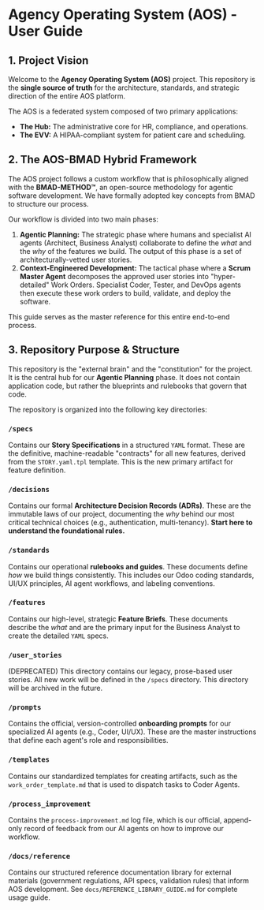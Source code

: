 # Agency Operating System (AOS) - User Guide

## 1. Project Vision

Welcome to the **Agency Operating System (AOS)** project. This repository is the **single source of truth** for the architecture, standards, and strategic direction of the entire AOS platform.

The AOS is a federated system composed of two primary applications:
-   **The Hub:** The administrative core for HR, compliance, and operations.
-   **The EVV:** A HIPAA-compliant system for patient care and scheduling.

## 2. The AOS-BMAD Hybrid Framework

The AOS project follows a custom workflow that is philosophically aligned with the **BMAD-METHOD™**, an open-source methodology for agentic software development. We have formally adopted key concepts from BMAD to structure our process.

Our workflow is divided into two main phases:

1.  **Agentic Planning:** The strategic phase where humans and specialist AI agents (Architect, Business Analyst) collaborate to define the *what* and the *why* of the features we build. The output of this phase is a set of architecturally-vetted user stories.
2.  **Context-Engineered Development:** The tactical phase where a **Scrum Master Agent** decomposes the approved user stories into "hyper-detailed" Work Orders. Specialist Coder, Tester, and DevOps agents then execute these work orders to build, validate, and deploy the software.

This guide serves as the master reference for this entire end-to-end process.

## 3. Repository Purpose & Structure

This repository is the "external brain" and the "constitution" for the project. It is the central hub for our **Agentic Planning** phase. It does not contain application code, but rather the blueprints and rulebooks that govern that code.

The repository is organized into the following key directories:

### `/specs`
Contains our **Story Specifications** in a structured `YAML` format. These are the definitive, machine-readable "contracts" for all new features, derived from the `STORY.yaml.tpl` template. This is the new primary artifact for feature definition.

### `/decisions`
Contains our formal **Architecture Decision Records (ADRs)**. These are the immutable laws of our project, documenting the *why* behind our most critical technical choices (e.g., authentication, multi-tenancy). **Start here to understand the foundational rules.**

### `/standards`
Contains our operational **rulebooks and guides**. These documents define *how* we build things consistently. This includes our Odoo coding standards, UI/UX principles, AI agent workflows, and labeling conventions.

### `/features`
Contains our high-level, strategic **Feature Briefs**. These documents describe the *what* and are the primary input for the Business Analyst to create the detailed `YAML` specs.

### `/user_stories`
(DEPRECATED) This directory contains our legacy, prose-based user stories. All new work will be defined in the `/specs` directory. This directory will be archived in the future.

### `/prompts`
Contains the official, version-controlled **onboarding prompts** for our specialized AI agents (e.g., Coder, UI/UX). These are the master instructions that define each agent's role and responsibilities.

### `/templates`
Contains our standardized templates for creating artifacts, such as the `work_order_template.md` that is used to dispatch tasks to Coder Agents.

### `/process_improvement`
Contains the `process-improvement.md` log file, which is our official, append-only record of feedback from our AI agents on how to improve our workflow.

### `/docs/reference`
Contains our structured reference documentation library for external materials (government regulations, API specs, validation rules) that inform AOS development. See `docs/REFERENCE_LIBRARY_GUIDE.md` for complete usage guide.

